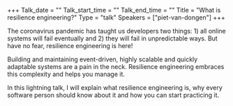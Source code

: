 +++
Talk_date = ""
Talk_start_time = ""
Talk_end_time = ""
Title = "What is resilience engineering?"
Type = "talk"
Speakers = ["piet-van-dongen"]
+++

The coronavirus pandemic has taught us developers two things: 1) all online systems will fail eventually and 2) they will fail in unpredictable ways. But have no fear, resilience engineering is here!

Building and maintaining event-driven, highly scalable and quickly adaptable systems are a pain in the neck. Resilience engineering embraces this complexity and helps you manage it.

In this lightning talk, I will explain what resilience engineering is, why every software person should know about it and how you can start practicing it.